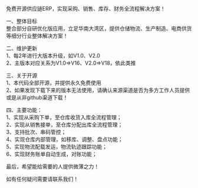 
免费开源供应链ERP，实现采购、销售、库存、财务全流程解决方案！

一、整体目标<br/>
整合部分自研优化版应用，立足华南大湾区，提供仓储物流、生产制造、电商供货等细分行业整体解决方案！

二、维护更新<br/>
1、每2年进行大版本升级，如V1.0、V2.0<br/>
2、主版本对应关系为V1.0=>V16、V2.0=>V18，依此类推<br/>

三、关于开源 <br/>
1、本代码全部开源，并提供永久免费使用<br/>
2、如果发现下载下来的版本无法使用，请确认来源渠道是否为多方工作人员提供或是从非github渠道下载！

四、主要功能：<br/>
1、实现从采购下单，至仓库收货入库全流程管理；<br/>
2、实现从销售接单，至仓库分配出库全流程管理；<br/>
3、支持批次、串码管控；<br/>
4、实现仓库内部管理，如移库、调整、盘点功能；<br/>
5、实现物流配载发运，物流轨迹跟踪功能；<br/>
6、实现财务账单自动生成，对账功能；

最后，希望能给需要的人提供微薄之力！

如有任何疑问需要请联系我们！
